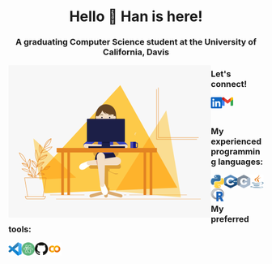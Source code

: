 <h1 align="center">Hello 👋 Han is here!</h1>
<h3 align="center">A graduating Computer Science student at the University of California, Davis</h3>

<img align="left" title="Han Nguyen" alt="Han Nguyen" width="400" src="./logos/coding.gif" />

<h3>

Let's connect! <br>

<a href="https://linkedin.com/in/nguyenhan97/"><img align="left" title="LinkedIn - Han N.K. Nguyen" alt="LinkedIn" width="22px" src="./logos/linkedin.svg" /></a>
<a href="mailto:nguyenhandev@gmail.com"><img align="left" title="Han Nguyen - Mailbox" alt="Mail" width="22px" src="./logos/gmail.svg" /></a>

<br>
<br>

My experienced programming languages: <br>

<img align="left" title="Python" alt="python" width="26px" height="26px" src="./logos/python.svg" />
<img align="left" title="C++" alt="C++" width="26px" height="26px" src="./logos/cplusplus.svg" />
<img align="left" title="C" alt="C" width="26px" height="26px" src="./logos/c.svg" />
<img align="left" title="Java" alt="Java" width="26px" height="26px" src="./logos/java.svg" />
<img align="left" title="R" alt="R" width="26px" height="26px" src="./logos/r.svg" />

<br>
<br>

My preferred tools: <br>

<img align="left" title="Visual Studio Code" alt="Visual Studio Code" width="26px" src="./logos/visualstudiocode.svg" />
<img align="left" title="Atom" alt="Atom" width="26px" src="./logos/atom.svg" />
<img align="left" title="GitHub" alt="GitHub" width="26px" src="./logos/github.svg" />
<img align="left" title="Google Colab" alt="Google Colab" width="26px" src="./logos/googlecolab.png" />

</h3>
